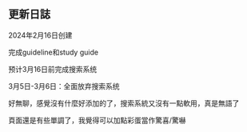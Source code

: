 ## 更新日誌
2024年2月16日创建

完成guideline和study guide

预计3月16日前完成搜索系统

3月5日-3月6日：全面放弃搜索系统

好無聊，感覺沒有什麼好添加的了，搜索系統又沒有一點軟用，真是無語了

頁面還是有些單調了，我覺得可以加點彩蛋當作驚喜/驚嚇
